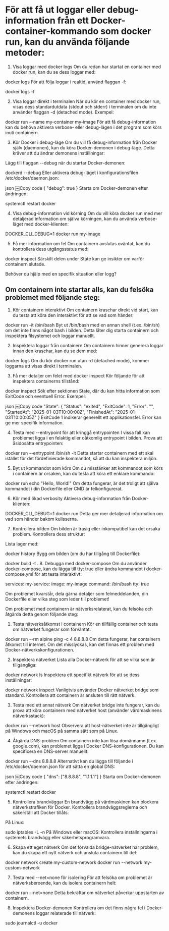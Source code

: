 # För att få ut loggar eller debug-information från ett Docker-container-kommando som docker run, kan du använda följande metoder:

1. Visa loggar med docker logs
   Om du redan har startat en container med docker run, kan du se dess loggar med:

docker logs <container-id>
För att följa loggar i realtid, använd flaggan -f:

docker logs -f <container-id>

2. Visa loggar direkt i terminalen
   När du kör en container med docker run, visas dess standardutdata (stdout och stderr) i terminalen om du inte använder flaggan -d (detached mode). Exempel:

docker run --name my-container my-image
För att få debug-information kan du behöva aktivera verbose- eller debug-lägen i det program som körs inuti containern.

3. Kör Docker i debug-läge
   Om du vill få debug-information från Docker själv (daemonen), kan du köra Docker-demonen i debug-läge. Detta kräver att du ändrar demonens inställningar:

Lägg till flaggan --debug när du startar Docker-demonen:

dockerd --debug
Eller aktivera debug-läget i konfigurationsfilen /etc/docker/daemon.json:

json
￼Copy code
{
"debug": true
}
Starta om Docker-demonen efter ändringen:

systemctl restart docker

4. Visa debug-information vid körning
   Om du vill köra docker run med mer detaljerad information om själva körningen, kan du använda verbose-läget med docker-klienten:

DOCKER_CLI_DEBUG=1 docker run my-image

5. Få mer information om fel
   Om containern avslutas oväntat, kan du kontrollera dess utgångsstatus med:

docker inspect <container-id>
Särskilt delen under State kan ge insikter om varför containern slutade.

Behöver du hjälp med en specifik situation eller logg?

## Om containern inte startar alls, kan du felsöka problemet med följande steg:

1. Kör containern interaktivt
   Om containern kraschar direkt vid start, kan du testa att köra den interaktivt för att se vad som händer:

docker run -it <image-name> /bin/bash
Byt ut /bin/bash med en annan shell (t.ex. /bin/sh) om det inte finns något bash i bilden. Detta låter dig starta containern och inspektera filsystemet och loggar manuellt.

2. Inspektera loggar från containern
   Om containern hinner generera loggar innan den kraschar, kan du se dem med:

docker logs <container-id>
Om du kör docker run utan -d (detached mode), kommer loggarna att visas direkt i terminalen.

3. Få mer detaljer om felet med docker inspect
   Kör följande för att inspektera containerns tillstånd:

docker inspect <container-id>
Sök efter sektionen State, där du kan hitta information som ExitCode och eventuell Error. Exempel:

json
￼Copy code
"State": {
"Status": "exited",
"ExitCode": 1,
"Error": "",
"StartedAt": "2025-01-03T10:00:00Z",
"FinishedAt": "2025-01-03T10:00:05Z"
}
ExitCode 1 indikerar generellt ett applikationsfel.
Error kan ge mer specifik information.

4. Testa med --entrypoint för att kringgå entrypointen
   I vissa fall kan problemet ligga i en felaktig eller oåtkomlig entrypoint i bilden. Prova att åsidosätta entrypointen:

docker run --entrypoint /bin/sh -it <image-name>
Detta startar containern med ett skal istället för det fördefinierade kommandot, så att du kan inspektera miljön.

5. Byt ut kommandot som körs
   Om du misstänker att kommandot som körs i containern är orsaken, kan du testa att köra ett enklare kommando:

docker run <image-name> echo "Hello, World!"
Om detta fungerar, är det troligt att själva kommandot i din Dockerfile eller CMD är felkonfigurerat.

6. Kör med ökad verbosity
   Aktivera debug-information från Docker-klienten:

DOCKER_CLI_DEBUG=1 docker run <image-name>
Detta ger mer detaljerad information om vad som händer bakom kulisserna.

7. Kontrollera bilden
   Om bilden är trasig eller inkompatibel kan det orsaka problem. Kontrollera dess struktur:

Lista lager med:

docker history <image-name>
Bygg om bilden (om du har tillgång till Dockerfile):

docker build -t <image-name> . 8. Debugga med docker-compose
Om du använder docker-compose, kan du lägga till tty: true eller ändra kommandot i docker-compose.yml för att testa interaktivt:

services:
my-service:
image: my-image
command: /bin/bash
tty: true

Om problemet kvarstår, dela gärna detaljer som felmeddelanden, din Dockerfile eller vilka steg som leder till problemet!

Om problemet med containern är nätverksrelaterat, kan du felsöka och åtgärda detta genom följande steg:

1. Testa nätverksåtkomst i containern
   Kör en tillfällig container och testa om nätverket fungerar som förväntat:

docker run --rm alpine ping -c 4 8.8.8.8
Om detta fungerar, har containern åtkomst till internet.
Om det misslyckas, kan det finnas ett problem med Docker-nätverkskonfigurationen.

2. Inspektera nätverket
   Lista alla Docker-nätverk för att se vilka som är tillgängliga:

docker network ls
Inspektera ett specifikt nätverk för att se dess inställningar:

docker network inspect <network-name>
Vanligtvis använder Docker nätverket bridge som standard. Kontrollera att containern är ansluten till rätt nätverk.

3. Testa med ett annat nätverk
   Om nätverket bridge inte fungerar, kan du prova att köra containern med nätverket host (använder värdmaskinens nätverksstack):

docker run --network host <image-name>
Observera att host-nätverket inte är tillgängligt på Windows och macOS på samma sätt som på Linux.

4. Åtgärda DNS-problem
   Om containern inte kan lösa domännamn (t.ex. google.com), kan problemet ligga i Docker DNS-konfigurationen. Du kan specificera en DNS-server manuellt:

docker run --dns 8.8.8.8 <image-name>
Alternativt kan du lägga till följande i /etc/docker/daemon.json för att sätta en global DNS:

json
￼Copy code
{
"dns": ["8.8.8.8", "1.1.1.1"]
}
Starta om Docker-demonen efter ändringen:

systemctl restart docker

5. Kontrollera brandväggar
   En brandvägg på värdmaskinen kan blockera nätverkstrafiken för Docker. Kontrollera brandväggsreglerna och säkerställ att Docker tillåts:

På Linux:

sudo iptables -L -n
På Windows eller macOS: Kontrollera inställningarna i systemets brandvägg eller säkerhetsprogramvara.

6. Skapa ett eget nätverk
   Om det förvalda bridge-nätverket har problem, kan du skapa ett nytt nätverk och ansluta containern till det:

docker network create my-custom-network
docker run --network my-custom-network <image-name>

7. Testa med --net=none för isolering
   För att felsöka om problemet är nätverksberoende, kan du isolera containern helt:

docker run --net=none <image-name>
Detta bekräftar om nätverket påverkar uppstarten av containern.

8. Inspektera Docker-demonen
   Kontrollera om det finns några fel i Docker-demonens loggar relaterade till nätverk:

sudo journalctl -u docker
